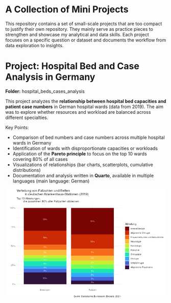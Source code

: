 # A Collection of Mini Projects

This repository contains a set of small-scale projects that are too compact to justify their own repository.
They mainly serve as practice pieces to strengthen and showcase my analytical and data skills.
Each project focuses on a specific question or dataset and documents the workflow from data exploration to insights.

# Project: Hospital Bed and Case Analysis in Germany

**Folder:** hospital_beds_cases_analysis

This project analyzes the **relationship between hospital bed capacities and patient case numbers** in German hospital wards (data from 2019). The aim was to explore whether resources and workload are balanced across different specialties.

Key Points:
<ul>
    <li>Comparison of bed numbers and case numbers across multiple hospital wards in Germany</li>
    <li>Identification of wards with disproportionate capacities or workloads</li>
    <li>Application of the <b>Pareto principle</b> to focus on the top 10 wards covering 80% of all cases</li>
    <li>Visualizations of relationships (bar charts, scatterplots, cumulative distributions)</li>
    <li>Documentation and analysis written in <b>Quarto</b>, available in multiple languages (main language: German)</li>
</ul>

![Cases vs Beds Visualization](/pictures/readme_plot01.png)
